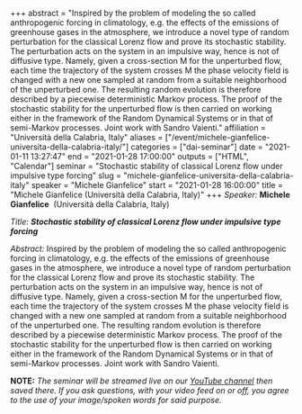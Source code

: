+++
abstract = "Inspired by the problem of modeling the so called anthropogenic forcing in climatology, e.g. the effects of the emissions of greenhouse gases in the atmosphere, we introduce a novel type of random perturbation for the classical Lorenz flow and prove its stochastic stability. The perturbation acts on the system in an impulsive way, hence is not of diffusive type. Namely, given a cross-section M for the unperturbed flow, each time the trajectory of the system crosses M the phase velocity field is changed with a new one sampled at random from a suitable neighborhood of the unperturbed one. The resulting random evolution is therefore described by a piecewise deterministic Markov process. The proof of the stochastic stability for the unperturbed flow is then carried on working either in the framework of the Random Dynamical Systems or in that of semi-Markov processes. Joint work with Sandro Vaienti."
affiliation = "Università della Calabria, Italy"
aliases = ["/event/michele-gianfelice-universita-della-calabria-italy/"]
categories = ["dai-seminar"]
date = "2021-01-11 13:27:47"
end = "2021-01-28 17:00:00"
outputs = ["HTML", "Calendar"]
seminar = "Stochastic stability of classical Lorenz flow under impulsive type forcing"
slug = "michele-gianfelice-universita-della-calabria-italy"
speaker = "Michele Gianfelice"
start = "2021-01-28 16:00:00"
title = "Michele Gianfelice (Università della Calabria, Italy)"
+++
*Speaker:* **Michele Gianfelice**  (Università della Calabria, Italy)

*Title:* ***Stochastic stability of classical Lorenz flow under impulsive
type forcing***

*Abstract:* Inspired by the problem of modeling the so called
anthropogenic forcing in climatology, e.g. the effects of the emissions
of greenhouse gases in the atmosphere, we introduce a novel type of
random perturbation for the classical Lorenz flow and prove its
stochastic stability. The perturbation acts on the system in an
impulsive way, hence is not of diffusive type. Namely, given a
cross-section M for the unperturbed flow, each time the trajectory of
the system crosses M the phase velocity field is changed with a new one
sampled at random from a suitable neighborhood of the unperturbed one.
The resulting random evolution is therefore described by a piecewise
deterministic Markov process. The proof of the stochastic stability for
the unperturbed flow is then carried on working either in the framework
of the Random Dynamical Systems or in that of semi-Markov processes.
Joint work with Sandro Vaienti.

**NOTE:** *The seminar will be streamed live on our [YouTube
channel](https://www.youtube.com/channel/UCyNNg155G3iLS7l-qZjboyg) then
saved there. If you ask questions, with your video feed on or off, you
agree to the use of your image/spoken words for said purpose.*
